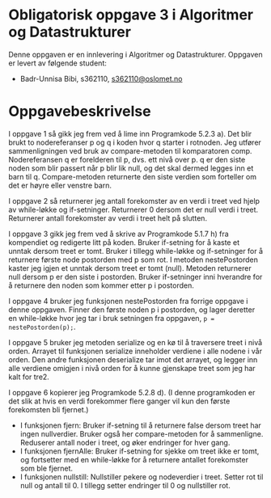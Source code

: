 # Obligatorisk oppgave 3 i Algoritmer og Datastrukturer

Denne oppgaven er en innlevering i Algoritmer og Datastrukturer. 
Oppgaven er levert av følgende student:
* Badr-Unnisa Bibi, s362110, s362110@oslomet.no


# Oppgavebeskrivelse

I oppgave 1 så gikk jeg frem ved å lime inn Programkode 5.2.3 a). Det blir brukt to nodereferanser p og q i koden hvor q starter i rotnoden. Jeg utfører sammenligningen ved bruk av compare-metoden til komparatoren comp. Nodereferansen q er forelderen til p, dvs. ett nivå over p. q er den siste noden som blir passert når p blir lik null, og det skal dermed legges inn et barn til q. Compare-metoden returnerte den siste verdien som forteller om det er høyre eller venstre barn.

I oppgave 2 så returnerer jeg antall forekomster av en verdi i treet ved hjelp av while-løkke og if-setninger. Returnerer 0 dersom det er null verdi i treet. Returnerer antall forekomster av verdi i treet helt på slutten.

I oppgave 3 gikk jeg frem ved å skrive av Programkode 5.1.7 h) fra kompendiet og redigerte litt på koden. Bruker if-setning for å kaste et unntak dersom treet er tomt. Bruker i tillegg while-løkke og if-setninger for å returnere første node postorden med p som rot. I metoden nestePostorden kaster jeg igjen et unntak dersom treet er tomt (null). Metoden returnerer null dersom p er den siste i postorden. Bruker if-setninger inni hverandre for å returnere den noden som kommer etter p i postorden.

I oppgave 4 bruker jeg funksjonen nestePostorden fra forrige oppgave i denne oppgaven. Finner den første noden p i postorden, og lager deretter en while-løkke hvor jeg tar i bruk setningen fra oppgaven, ```p = nestePostorden(p);```.

I oppgave 5 bruker jeg metoden serialize og en kø til å traversere treet i nivå orden. Arrayet til funksjonen serialize inneholder verdiene i alle nodene i vår orden. Den andre funksjonen deserialize tar imot det arrayet, og legger inn alle verdiene omigjen i nivå orden for å kunne gjenskape treet som jeg har kalt for tre2.

I oppgave 6 kopierer jeg Programkode 5.2.8 d). (I denne programkoden er det slik at hvis en verdi forekommer flere ganger vil kun den første forekomsten bli fjernet.)
- I funksjonen fjern: Bruker if-setning til å returnere false dersom treet har ingen nullverdier. Bruker også her compare-metoden for å sammenligne. Reduserer antall noder i treet, og øker endringer for hver gang.
- I funksjonen fjernAlle: Bruker if-setning for sjekke om treet ikke er tomt, og fortsetter med en while-løkke for å returnere antallet forekomster som ble fjernet.
- I funksjonen nullstill: Nullstiller pekere og nodeverdier i treet. Setter rot til null og antall til 0. I tillegg setter endringer til 0 og nullstiller rot.
